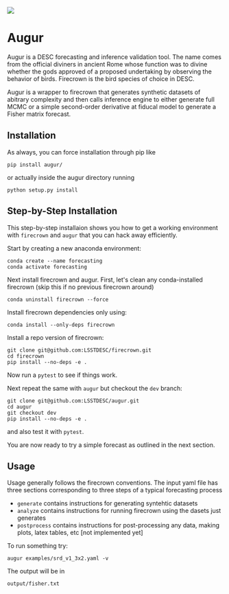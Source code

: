 ![](https://github.com/LSSTDESC/augur/workflows/build/badge.svg)

# Augur

Augur is a DESC forecasting and inference validation tool. The name comes from the official diviners in ancient Rome whose function was to divine whether the gods approved of a proposed undertaking by observing the behavior of birds. Firecrown is the bird species of choice in DESC.

Augur is a wrapper to firecrown that generates synthetic datasets of abitrary complexity and then calls inference engine to either generate full MCMC or a simple second-order derivative at fiducal model to generate a Fisher matrix forecast.

## Installation

As always, you can force installation through pip like

```pip install augur/```

or actually inside the augur directory running

```python setup.py install```

## Step-by-Step Installation

This step-by-step installaion shows you how to get a working environment with `firecrown` and `augur` that you can hack away efficiently.

Start by creating a new anaconda environment:

```
conda create --name forecasting
conda activate forecasting
```

Next install firecrown and augur.
First, let's clean any conda-installed firecrown (skip this if no previous firecrown around)

```
conda uninstall firecrown --force
```

Install firecrown dependencies only using:

```
conda install --only-deps firecrown
```

Install a repo version of firecrown:

```
git clone git@github.com:LSSTDESC/firecrown.git
cd firecrown
pip install --no-deps -e .
```


Now run a `pytest` to see if things work.

Next repeat the same with `augur` but checkout the `dev` branch:

```
git clone git@github.com:LSSTDESC/augur.git
cd augur
git checkout dev
pip install --no-deps -e .
```
and also test it with `pytest`.

You are now ready to try a simple forecast as outlined in the next section.

## Usage

Usage generally follows the firecrown conventions. The input yaml file has three sections corresponding to three steps of a typical forecasting process
 * `generate` contains instructions for generating syntehtic datasets
 * `analyze` contains instructions for running firecrown using the dasets just generates
 * `postprocess` contains instructions for post-processing any data, making plots, latex tables, etc [not implemented yet]
 
 To run something try:
 ```
 augur examples/srd_v1_3x2.yaml -v
 ```
 
 The output will be in
  ```
 output/fisher.txt
 ```
